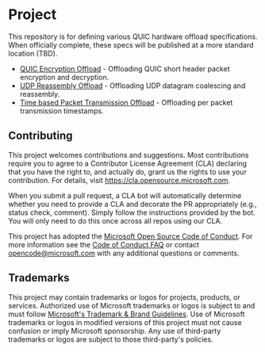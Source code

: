 # Project

This repository is for defining various QUIC hardware offload specifications. When officially complete, these specs will
be published at a more standard location (TBD).

- [QUIC Encryption Offload](quic-encryption-offload.md) - Offloading QUIC short header packet encryption and decryption.
- [UDP Reassembly Offload](udp-reassembly-offload.md) - Offloading UDP datagram coalescing and reassembly.
- [Time based Packet Transmission Offload](time-based-packet-transmission-offload.md) - Offloading per packet transmission timestamps.

## Contributing

This project welcomes contributions and suggestions.  Most contributions require you to agree to a
Contributor License Agreement (CLA) declaring that you have the right to, and actually do, grant us
the rights to use your contribution. For details, visit https://cla.opensource.microsoft.com.

When you submit a pull request, a CLA bot will automatically determine whether you need to provide
a CLA and decorate the PR appropriately (e.g., status check, comment). Simply follow the instructions
provided by the bot. You will only need to do this once across all repos using our CLA.

This project has adopted the [Microsoft Open Source Code of Conduct](https://opensource.microsoft.com/codeofconduct/).
For more information see the [Code of Conduct FAQ](https://opensource.microsoft.com/codeofconduct/faq/) or
contact [opencode@microsoft.com](mailto:opencode@microsoft.com) with any additional questions or comments.

## Trademarks

This project may contain trademarks or logos for projects, products, or services. Authorized use of Microsoft
trademarks or logos is subject to and must follow
[Microsoft's Trademark & Brand Guidelines](https://www.microsoft.com/en-us/legal/intellectualproperty/trademarks/usage/general).
Use of Microsoft trademarks or logos in modified versions of this project must not cause confusion or imply Microsoft sponsorship.
Any use of third-party trademarks or logos are subject to those third-party's policies.

